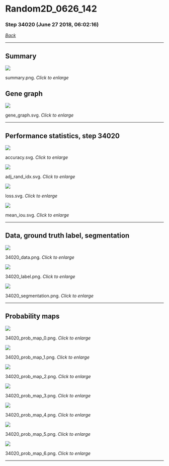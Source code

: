 # Random2D_0626_142

### Step 34020 (June 27 2018, 06:02:16)

[_Back_](..)

---

## Summary

<div class="images"><a href="media/summary.png"><img  src="media/summary.png" align="center"></a><p>summary.png. <i>Click to enlarge</i></p></div>

## Gene graph

<div class="images"><a href="media/gene_graph.svg"><img  src="media/gene_graph.svg" align="center"></a><p>gene_graph.svg. <i>Click to enlarge</i></p></div>

---

## Performance statistics, step 34020

<div class="images"><a href="media/accuracy.svg"><img class="mini" src="media/accuracy.svg" align="center"></a><p>accuracy.svg. <i>Click to enlarge</i></p></div>
<div class="images"><a href="media/adj_rand_idx.svg"><img class="mini" src="media/adj_rand_idx.svg" align="center"></a><p>adj_rand_idx.svg. <i>Click to enlarge</i></p></div>
<div class="images"><a href="media/loss.svg"><img class="mini" src="media/loss.svg" align="center"></a><p>loss.svg. <i>Click to enlarge</i></p></div>
<div class="images"><a href="media/mean_iou.svg"><img class="mini" src="media/mean_iou.svg" align="center"></a><p>mean_iou.svg. <i>Click to enlarge</i></p></div>

---

## Data, ground truth label, segmentation

<div class="images"><a href="media/34020_data.png"><img class="mini" src="media/34020_data.png" align="center"></a><p>34020_data.png. <i>Click to enlarge</i></p></div>
<div class="images"><a href="media/34020_label.png"><img class="mini" src="media/34020_label.png" align="center"></a><p>34020_label.png. <i>Click to enlarge</i></p></div>
<div class="images"><a href="media/34020_segmentation.png"><img class="mini" src="media/34020_segmentation.png" align="center"></a><p>34020_segmentation.png. <i>Click to enlarge</i></p></div>

---

## Probability maps

<div class="images"><a href="media/34020_prob_map_0.png"><img class="mini" src="media/34020_prob_map_0.png" align="center"></a><p>34020_prob_map_0.png. <i>Click to enlarge</i></p></div>
<div class="images"><a href="media/34020_prob_map_1.png"><img class="mini" src="media/34020_prob_map_1.png" align="center"></a><p>34020_prob_map_1.png. <i>Click to enlarge</i></p></div>
<div class="images"><a href="media/34020_prob_map_2.png"><img class="mini" src="media/34020_prob_map_2.png" align="center"></a><p>34020_prob_map_2.png. <i>Click to enlarge</i></p></div>
<div class="images"><a href="media/34020_prob_map_3.png"><img class="mini" src="media/34020_prob_map_3.png" align="center"></a><p>34020_prob_map_3.png. <i>Click to enlarge</i></p></div>
<div class="images"><a href="media/34020_prob_map_4.png"><img class="mini" src="media/34020_prob_map_4.png" align="center"></a><p>34020_prob_map_4.png. <i>Click to enlarge</i></p></div>
<div class="images"><a href="media/34020_prob_map_5.png"><img class="mini" src="media/34020_prob_map_5.png" align="center"></a><p>34020_prob_map_5.png. <i>Click to enlarge</i></p></div>
<div class="images"><a href="media/34020_prob_map_6.png"><img class="mini" src="media/34020_prob_map_6.png" align="center"></a><p>34020_prob_map_6.png. <i>Click to enlarge</i></p></div>

---



